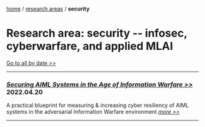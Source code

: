[home](https://cx7.dev/) / [research areas](https://cx7.dev/research/home.html) / **security**

# Research area: security -- infosec, cyberwarfare, and applied MLAI 

[Go to all by date >>](https://cx7.dev/research/by_date.html)

-----

### *<a href="https://cx7.dev/technicals/Securing_AIML_Systems_in_IW_Cox.pdf" target="_blank" rel="noopener noreferrer">Securing AIML Systems in the Age of Information Warfare >> </a>* **2022.04.20**

A practical blueprint for measuring & increasing cyber resiliency of AIML systems in the adversarial Information Warfare environment 
*<a href="https://cx7.dev/technicals/Securing_AIML_Systems_in_IW_Cox.pdf" target="_blank" rel="noopener noreferrer">more >> </a>*

-------
